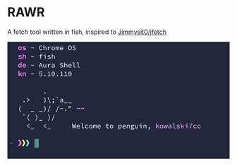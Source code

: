# RAWR

A fetch tool written in fish, inspired to [Jimmysit0/jfetch](https://github.com/Jimmysit0/jfetch)

![screenshot](screenshot.png)
